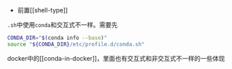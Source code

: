 - 前置[[shell-type]]

`.sh`中使用`conda`和交互式不一样。需要先
```sh
CONDA_DIR="$(conda info --base)"
source "${CONDA_DIR}/etc/profile.d/conda.sh"
```
docker中的[[conda-in-docker]]，里面也有交互式和非交互式不一样的一些体现